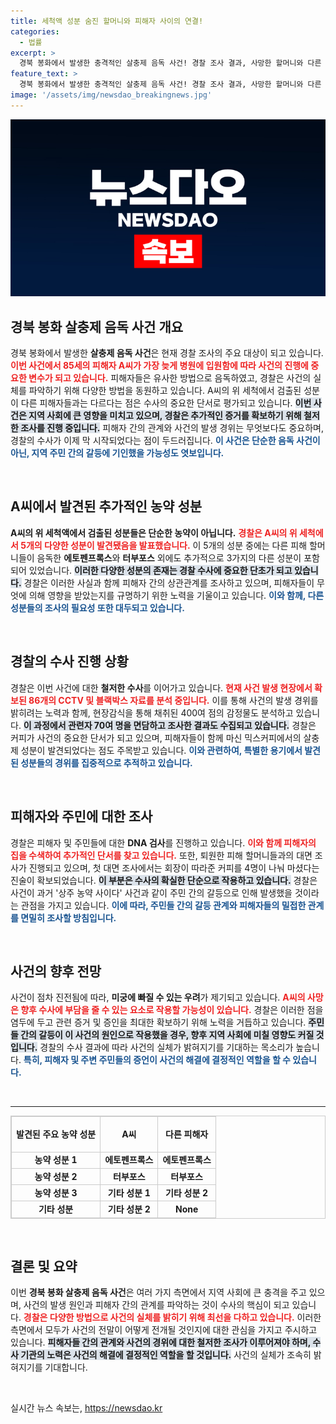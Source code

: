 ```yaml
---
title: 세척액 성분 숨진 할머니와 피해자 사이의 연결!
categories:
  - 법률
excerpt: >
  경북 봉화에서 발생한 충격적인 살충제 음독 사건! 경찰 조사 결과, 사망한 할머니와 다른 피해자들 사이에서 발견된 서로 다른 살충제 성분이 드러났다. 믹스커피가 사건의 중요한 단서로 떠오르고, 수사의 실마리를 검토하는 경찰이 과거 사건과의 연관성을 조사 중이다. 진실의 실체는 과연 무엇일까?
feature_text: >
  경북 봉화에서 발생한 충격적인 살충제 음독 사건! 경찰 조사 결과, 사망한 할머니와 다른 피해자들 사이에서 발견된 서로 다른 살충제 성분이 드러났다. 믹스커피가 사건의 중요한 단서로 떠오르고, 수사의 실마리를 검토하는 경찰이 과거 사건과의 연관성을 조사 중이다. 진실의 실체는 과연 무엇일까?
image: '/assets/img/newsdao_breakingnews.jpg'
---
```


<p><img src="/assets/img/newsdao_breakingnews.jpg" alt="flaretime 속보" /></p>

<h2 data-ke-size="size26">경북 봉화 살충제 음독 사건 개요</h2>

<p data-ke-size="size16">경북 봉화에서 발생한 <b>살충제 음독 사건</b>은 현재 경찰 조사의 주요 대상이 되고 있습니다. <b><span style="color: #ee2323;">이번 사건에서 85세의 피해자 A씨가 가장 늦게 병원에 입원함에 따라 사건의 진행에 중요한 변수가 되고 있습니다.</span></b> 피해자들은 유사한 방법으로 음독하였고, 경찰은 사건의 실체를 파악하기 위해 다양한 방법을 동원하고 있습니다. A씨의 위 세척에서 검출된 성분이 다른 피해자들과는 다르다는 점은 수사의 중요한 단서로 평가되고 있습니다. <b><span style="background-color: #21538527;">이번 사건은 지역 사회에 큰 영향을 미치고 있으며, 경찰은 추가적인 증거를 확보하기 위해 철저한 조사를 진행 중입니다.</span></b> 피해자 간의 관계와 사건의 발생 경위는 무엇보다도 중요하며, 경찰의 수사가 이제 막 시작되었다는 점이 두드러집니다. <b><span style="color: #1a5490;">이 사건은 단순한 음독 사건이 아닌, 지역 주민 간의 갈등에 기인했을 가능성도 엿보입니다.</span></b></p>

<p data-ke-size="size16">&nbsp;</p>

<h2 data-ke-size="size26">A씨에서 발견된 추가적인 농약 성분</h2>

<p data-ke-size="size16"><b>A씨의 위 세척액에서 검출된 성분들은 단순한 농약이 아닙니다.</b> <b><span style="color: #ee2323;">경찰은 A씨의 위 세척에서 5개의 다양한 성분이 발견됐음을 발표했습니다.</span></b> 이 5개의 성분 중에는 다른 피해 할머니들이 음독한 <b>에토펜프록스</b>와 <b>터부포스</b> 외에도 추가적으로 3가지의 다른 성분이 포함되어 있었습니다. <b><span style="background-color: #21538527;">이러한 다양한 성분의 존재는 경찰 수사에 중요한 단초가 되고 있습니다.</span></b> 경찰은 이러한 사실과 함께 피해자 간의 상관관계를 조사하고 있으며, 피해자들이 무엇에 의해 영향을 받았는지를 규명하기 위한 노력을 기울이고 있습니다. <b><span style="color: #1a5490;">이와 함께, <b>다른 성분들의 조사의 필요성 또한 대두되고 있습니다.</b></span></b></p>

<p data-ke-size="size16">&nbsp;</p>

<h2 data-ke-size="size26">경찰의 수사 진행 상황</h2>

<p data-ke-size="size16">경찰은 이번 사건에 대한 <b>철저한 수사</b>를 이어가고 있습니다. <b><span style="color: #ee2323;">현재 사건 발생 현장에서 확보된 86개의 CCTV 및 블랙박스 자료를 분석 중입니다.</span></b> 이를 통해 사건의 발생 경위를 밝히려는 노력과 함께, 현장감식을 통해 채취된 400여 점의 감정물도 분석하고 있습니다. <b><span style="background-color: #21538527;">이 과정에서 관련자 70여 명을 면담하고 조사한 결과도 수집되고 있습니다.</span></b> 경찰은 커피가 사건의 중요한 단서가 되고 있으며, 피해자들이 함께 마신 믹스커피에서의 살충제 성분이 발견되었다는 점도 주목받고 있습니다. <b><span style="color: #1a5490;">이와 관련하여, 특별한 용기에서 발견된 성분들의 경위를 집중적으로 추적하고 있습니다.</span></b></p>

<p data-ke-size="size16">&nbsp;</p>

<h2 data-ke-size="size26">피해자와 주민에 대한 조사</h2>

<p data-ke-size="size16">경찰은 피해자 및 주민들에 대한 <b>DNA 검사</b>를 진행하고 있습니다. <b><span style="color: #ee2323;">이와 함께 피해자의 집을 수색하여 추가적인 단서를 찾고 있습니다.</span></b> 또한, 퇴원한 피해 할머니들과의 대면 조사가 진행되고 있으며, 첫 대면 조사에서는 회장이 따라준 커피를 4명이 나눠 마셨다는 진술이 확보되었습니다. <b><span style="background-color: #21538527;">이 부분은 수사의 확실한 단순으로 작용하고 있습니다.</span></b> 경찰은 사건이 과거 '상주 농약 사이다' 사건과 같이 주민 간의 갈등으로 인해 발생했을 것이라는 관점을 가지고 있습니다. <b><span style="color: #1a5490;">이에 따라, 주민들 간의 갈등 관계와 피해자들의 밀접한 관계를 면밀히 조사할 방침입니다.</span></b></p>

<p data-ke-size="size16">&nbsp;</p>

<h2 data-ke-size="size26">사건의 향후 전망</h2>

<p data-ke-size="size16">사건이 점차 진전됨에 따라, <b>미궁에 빠질 수 있는 우려</b>가 제기되고 있습니다. <b><span style="color: #ee2323;">A씨의 사망은 향후 수사에 부담을 줄 수 있는 요소로 작용할 가능성이 있습니다.</span></b> 경찰은 이러한 점을 염두에 두고 관련 증거 및 증인을 최대한 확보하기 위해 노력을 거듭하고 있습니다. <b><span style="background-color: #21538527;">주민들 간의 갈등이 이 사건의 원인으로 작용했을 경우, 향후 지역 사회에 미칠 영향도 커질 것입니다.</span></b> 경찰의 수사 결과에 따라 사건의 실체가 밝혀지기를 기대하는 목소리가 높습니다. <b><span style="color: #1a5490;">특히, 피해자 및 주변 주민들의 증언이 사건의 해결에 결정적인 역할을 할 수 있습니다.</span></b></p>

<p data-ke-size="size16">&nbsp;</p>

<hr />

<table style="width: 100%; border: 1px solid #ccc; border-collapse: collapse; ">
    <tr>
        <td style="text-align: center; height: 50px; border: 1px solid #ccc; "><b>발견된 주요 농약 성분</b></td>
        <td style="text-align: center; height: 50px; border: 1px solid #ccc; "><b>A씨</b></td>
        <td style="text-align: center; height: 50px; border: 1px solid #ccc; "><b>다른 피해자</b></td>
    </tr>
    <tr>
        <td style="text-align: center; height: 17px; border: 1px solid #ccc; "><b>농약 성분 1</b></td>
        <td style="text-align: center; height: 17px; border: 1px solid #ccc; "><b>에토펜프록스</b></td>
        <td style="text-align: center; height: 17px; border: 1px solid #ccc; "><b>에토펜프록스</b></td>
    </tr>
    <tr>
        <td style="text-align: center; height: 17px; border: 1px solid #ccc; "><b>농약 성분 2</b></td>
        <td style="text-align: center; height: 17px; border: 1px solid #ccc; "><b>터부포스</b></td>
        <td style="text-align: center; height: 17px; border: 1px solid #ccc; "><b>터부포스</b></td>
    </tr>
    <tr>
        <td style="text-align: center; height: 17px; border: 1px solid #ccc; "><b>농약 성분 3</b></td>
        <td style="text-align: center; height: 17px; border: 1px solid #ccc; "><b>기타 성분 1</b></td>
        <td style="text-align: center; height: 17px; border: 1px solid #ccc; "><b>기타 성분 2</b></td>
    </tr>
    <tr>
        <td style="text-align: center; height: 17px; border: 1px solid #ccc; "><b>기타 성분</b></td>
        <td style="text-align: center; height: 17px; border: 1px solid #ccc; "><b>기타 성분 2</b></td>
        <td style="text-align: center; height: 17px; border: 1px solid #ccc; "><b>None</b></td>
    </tr>
</table>

<p data-ke-size="size16">&nbsp;</p>

<h2 data-ke-size="size26">결론 및 요약</h2>

<p data-ke-size="size16">이번 <b>경북 봉화 살충제 음독 사건</b>은 여러 가지 측면에서 지역 사회에 큰 충격을 주고 있으며, 사건의 발생 원인과 피해자 간의 관계를 파악하는 것이 수사의 핵심이 되고 있습니다. <b><span style="color: #ee2323;">경찰은 다양한 방법으로 사건의 실체를 밝히기 위해 최선을 다하고 있습니다.</span></b> 이러한 측면에서 모두가 사건의 전말이 어떻게 전개될 것인지에 대한 관심을 가지고 주시하고 있습니다. <b><span style="background-color: #21538527;">피해자들 간의 관계와 사건의 경위에 대한 철저한 조사가 이루어져야 하며, 수사 기관의 노력은 사건의 해결에 결정적인 역할을 할 것입니다.</span></b> 사건의 실체가 조속히 밝혀지기를 기대합니다.</p> 

<p data-ke-size="size16">&nbsp;</p>
실시간 뉴스 속보는, <a href="https://newsdao.kr" rel="dofollow">https://newsdao.kr</a>


